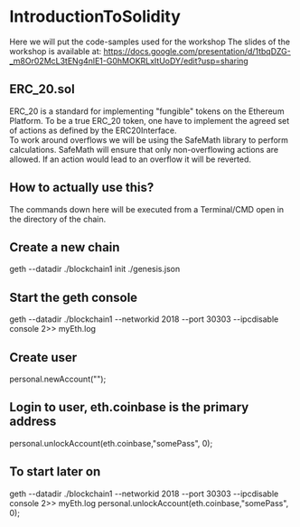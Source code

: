 # IntroductionToSolidity

Here we will put the code-samples used for the workshop
The slides of the workshop is available at:
<a>https://docs.google.com/presentation/d/1tbqDZG-_m8Or02McL3tENg4nlE1-G0hMOKRLxItUoDY/edit?usp=sharing</a>

<h2>ERC_20.sol</h2>
ERC_20 is a standard for implementing "fungible" tokens on the Ethereum Platform. To be a true ERC_20 token, one have to implement the agreed set of actions as defined by the ERC20Interface. <br>
To work around overflows we will be using the SafeMath library to perform calculations. SafeMath will ensure that only non-overflowing actions are allowed. If an action would lead to an overflow it will be reverted.


<h2>How to actually use this?</h2>
The commands down here will be executed from a Terminal/CMD open in the directory of the chain.

## Create a new chain
geth --datadir ./blockchain1 init ./genesis.json


## Start the geth console
geth --datadir ./blockchain1 --networkid 2018 --port 30303 --ipcdisable console 2>> myEth.log

## Create user
personal.newAccount("<Password>");

## Login to user, eth.coinbase is the primary address
personal.unlockAccount(eth.coinbase,"somePass", 0);




## To start later on
geth --datadir ./blockchain1 --networkid 2018 --port 30303 --ipcdisable console 2>> myEth.log
personal.unlockAccount(eth.coinbase,"somePass", 0);
